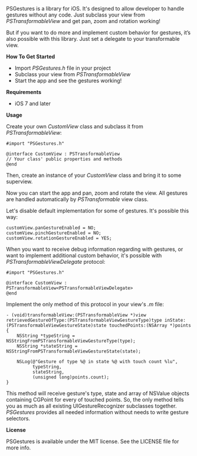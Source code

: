 PSGestures is a library for iOS. It's designed to allow developer to handle gestures without any code. Just subclass your view from *PSTransformableView* and get pan, zoom and rotation working!

But if you want to do more and implement custom behavior for gestures, it’s also possible with this library. Just set a delegate to your transformable view.

**How To Get Started**

* Import *PSGestures.h* file in your project
* Subclass your view from *PSTransformableView*
* Start the app and see the gestures working!


**Requirements**
* iOS 7 and later

**Usage**

Create your own *CustomView* class and subclass it from *PSTransformableView*:

    #import "PSGestures.h"
    
    @interface CustomView : PSTransformableView
    // Your class' public properties and methods
    @end


Then, create an instance of your *CustomView* class and bring it to some superview.

Now you can start the app and pan, zoom and rotate the view. All gestures are handled automatically by *PSTransformable* view class.

Let's disable default implementation for some of gestures. It's possible this way:

    customView.panGestureEnabled = NO;
    customView.pinchGestureEnabled = NO;
    customView.rotationGestureEnabled = YES;

When you want to receive debug information regarding with gestures, or want to implement additional custom behavior, it's possible with *PSTransformableViewDelegate* protocol:

    #import "PSGestures.h"
    
    @interface CustomView : PSTransformableView<PSTransformableViewDelegate>
    @end

Implement the only method of this protocol in your view's *.m* file:

    - (void)transformableView:(PSTransformableView *)view retrievedGestureOfType:(PSTransformableViewGestureType)type inState:(PSTransformableViewGestureState)state touchedPoints:(NSArray *)points
    {
        NSString *typeString = NSStringFromPSTransformableViewGestureType(type);
        NSString *stateString = NSStringFromPSTransformableViewGestureState(state);
        
        NSLog(@"Gesture of type %@ in state %@ with touch count %lu",
              typeString,
              stateString,
              (unsigned long)points.count);
    }

This method will receive gesture's type, state and array of NSValue objects containing CGPoint for every of touched points. So, the only method tells you as much as all existing UIGestureRecognizer subclasses together. *PSGestures* provides all needed information without needs to write gesture selectors.

**License**

PSGestures is available under the MIT license. See the LICENSE file for more info.